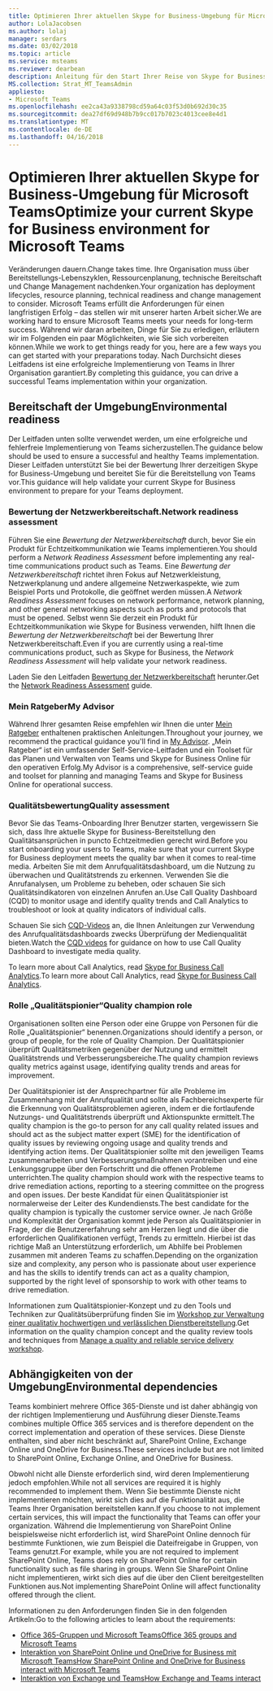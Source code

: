```yaml
---
title: Optimieren Ihrer aktuellen Skype for Business-Umgebung für Microsoft Teams
author: LolaJacobsen
ms.author: lolaj
manager: serdars
ms.date: 03/02/2018
ms.topic: article
ms.service: msteams
ms.reviewer: dearbean
description: Anleitung für den Start Ihrer Reise von Skype for Business nach Microsoft Teams
MS.collection: Strat_MT_TeamsAdmin
appliesto:
- Microsoft Teams
ms.openlocfilehash: ee2ca43a9338798cd59a64c03f53d0b692d30c35
ms.sourcegitcommit: dea27df69d948b7b9cc017b7023c4013cee8e4d1
ms.translationtype: MT
ms.contentlocale: de-DE
ms.lasthandoff: 04/16/2018
---
```

<a name="optimize-your-current-skype-for-business-environment-for-microsoft-teams"></a><span data-ttu-id="bca90-103">Optimieren Ihrer aktuellen Skype for Business-Umgebung für Microsoft Teams</span><span class="sxs-lookup"><span data-stu-id="bca90-103">Optimize your current Skype for Business environment for Microsoft Teams</span></span>
==============================================================

<span data-ttu-id="bca90-104">Veränderungen dauern.</span><span class="sxs-lookup"><span data-stu-id="bca90-104">Change takes time.</span></span> <span data-ttu-id="bca90-105">Ihre Organisation muss über Bereitstellungs-Lebenszyklen, Ressourcenplanung, technische Bereitschaft und Change Management nachdenken.</span><span class="sxs-lookup"><span data-stu-id="bca90-105">Your organization has deployment lifecycles, resource planning, technical readiness and change management to consider.</span></span> <span data-ttu-id="bca90-106">Microsoft Teams erfüllt die Anforderungen für einen langfristigen Erfolg – das stellen wir mit unserer harten Arbeit sicher.</span><span class="sxs-lookup"><span data-stu-id="bca90-106">We are working hard to ensure Microsoft Teams meets your needs for long-term success.</span></span> <span data-ttu-id="bca90-107">Während wir daran arbeiten, Dinge für Sie zu erledigen, erläutern wir im Folgenden ein paar Möglichkeiten, wie Sie sich vorbereiten können.</span><span class="sxs-lookup"><span data-stu-id="bca90-107">While we work to get things ready for you, here are a few ways you can get started with your preparations today.</span></span> <span data-ttu-id="bca90-108">Nach Durchsicht dieses Leitfadens ist eine erfolgreiche Implementierung von Teams in Ihrer Organisation garantiert.</span><span class="sxs-lookup"><span data-stu-id="bca90-108">By completing this guidance, you can drive a successful Teams implementation within your organization.</span></span>

## <a name="environmental-readiness"></a><span data-ttu-id="bca90-109">Bereitschaft der Umgebung</span><span class="sxs-lookup"><span data-stu-id="bca90-109">Environmental readiness</span></span>


<span data-ttu-id="bca90-110">Der Leitfaden unten sollte verwendet werden, um eine erfolgreiche und fehlerfreie Implementierung von Teams sicherzustellen.</span><span class="sxs-lookup"><span data-stu-id="bca90-110">The guidance below should be used to ensure a successful and healthy Teams implementation.</span></span> <span data-ttu-id="bca90-111">Dieser Leitfaden unterstützt Sie bei der Bewertung Ihrer derzeitigen Skype for Business-Umgebung und bereitet Sie für die Bereitstellung von Teams vor.</span><span class="sxs-lookup"><span data-stu-id="bca90-111">This guidance will help validate your current Skype for Business environment to prepare for your Teams deployment.</span></span>   


### <a name="network-readiness-assessment"></a><span data-ttu-id="bca90-112">Bewertung der Netzwerkbereitschaft.</span><span class="sxs-lookup"><span data-stu-id="bca90-112">Network readiness assessment</span></span>


<span data-ttu-id="bca90-113">Führen Sie eine *Bewertung der Netzwerkbereitschaft* durch, bevor Sie ein Produkt für Echtzeitkommunikation wie Teams implementieren.</span><span class="sxs-lookup"><span data-stu-id="bca90-113">You should perform a *Network Readiness Assessment* before implementing any real-time communications product such as Teams.</span></span> <span data-ttu-id="bca90-114">Eine *Bewertung der Netzwerkbereitschaft* richtet ihren Fokus auf Netzwerkleistung, Netzwerkplanung und andere allgemeine Netzwerkaspekte, wie zum Beispiel Ports und Protokolle, die geöffnet werden müssen.</span><span class="sxs-lookup"><span data-stu-id="bca90-114">A *Network Readiness Assessment* focuses on network performance, network planning, and other general networking aspects such as ports and protocols that must be opened.</span></span> <span data-ttu-id="bca90-115">Selbst wenn Sie derzeit ein Produkt für Echtzeitkommunikation wie Skype for Business verwenden, hilft Ihnen die *Bewertung der Netzwerkbereitschaft* bei der Bewertung Ihrer Netzwerkbereitschaft.</span><span class="sxs-lookup"><span data-stu-id="bca90-115">Even if you are currently using a real-time communications product, such as Skype for Business, the *Network Readiness Assessment* will help validate your network readiness.</span></span>

<span data-ttu-id="bca90-116">Laden Sie den Leitfaden [Bewertung der Netzwerkbereitschaft](https://go.microsoft.com/fwlink/?linkid=859069) herunter.</span><span class="sxs-lookup"><span data-stu-id="bca90-116">Get the [Network Readiness Assessment](https://go.microsoft.com/fwlink/?linkid=859069) guide.</span></span>

### <a name="my-advisor"></a><span data-ttu-id="bca90-117">Mein Ratgeber</span><span class="sxs-lookup"><span data-stu-id="bca90-117">My Advisor</span></span>


<span data-ttu-id="bca90-118">Während Ihrer gesamten Reise empfehlen wir Ihnen die unter [Mein Ratgeber](http://aka.ms/myadvisor) enthaltenen praktischen Anleitungen.</span><span class="sxs-lookup"><span data-stu-id="bca90-118">Throughout your journey, we recommend the practical guidance you'll find in [My Advisor](http://aka.ms/myadvisor).</span></span> <span data-ttu-id="bca90-119">„Mein Ratgeber“ ist ein umfassender Self-Service-Leitfaden und ein Toolset für das Planen und Verwalten von Teams und Skype for Business Online für den operativen Erfolg.</span><span class="sxs-lookup"><span data-stu-id="bca90-119">My Advisor is a comprehensive, self-service guide and toolset for planning and managing Teams and Skype for Business Online for operational success.</span></span>


### <a name="quality-assessment"></a><span data-ttu-id="bca90-120">Qualitätsbewertung</span><span class="sxs-lookup"><span data-stu-id="bca90-120">Quality assessment</span></span>


<span data-ttu-id="bca90-121">Bevor Sie das Teams-Onboarding Ihrer Benutzer starten, vergewissern Sie sich, dass Ihre aktuelle Skype for Business-Bereitstellung den Qualitätsansprüchen in puncto Echtzeitmedien gerecht wird.</span><span class="sxs-lookup"><span data-stu-id="bca90-121">Before you start onboarding your users to Teams, make sure that your current Skype for Business deployment meets the quality bar when it comes to real-time media.</span></span> <span data-ttu-id="bca90-122">Arbeiten Sie mit dem Anrufqualitätsdashboard, um die Nutzung zu überwachen und Qualitätstrends zu erkennen. Verwenden Sie die Anrufanalysen, um Probleme zu beheben, oder schauen Sie sich Qualitätsindikatoren von einzelnen Anrufen an.</span><span class="sxs-lookup"><span data-stu-id="bca90-122">Use Call Quality Dashboard (CQD) to monitor usage and identify quality trends and Call Analytics to troubleshoot or look at quality indicators of individual calls.</span></span>

<span data-ttu-id="bca90-123">Schauen Sie sich [CQD-Videos](https://www.skypeoperationsframework.com/Academy?SOFTrainings=Leverage%20the%20Investigate%20Media%20Quality%20using%20CQD%20Videos) an, die Ihnen Anleitungen zur Verwendung des Anrufqualitätsdashboards zwecks Überprüfung der Medienqualität bieten.</span><span class="sxs-lookup"><span data-stu-id="bca90-123">Watch the [CQD videos](https://www.skypeoperationsframework.com/Academy?SOFTrainings=Leverage%20the%20Investigate%20Media%20Quality%20using%20CQD%20Videos) for guidance on how to use Call Quality Dashboard to investigate media quality.</span></span>

<span data-ttu-id="bca90-124">To learn more about Call Analytics, read [Skype for Business Call Analytics](/SkypeForBusiness/using-call-quality-in-your-organization/set-up-call-analytics?toc=/MicrosoftTeams/toc.json&bc=/microsoftteams/breadcrumb/toc.json).</span><span class="sxs-lookup"><span data-stu-id="bca90-124">To learn more about Call Analytics, read [Skype for Business Call Analytics](/SkypeForBusiness/using-call-quality-in-your-organization/set-up-call-analytics?toc=/MicrosoftTeams/toc.json&bc=/microsoftteams/breadcrumb/toc.json).</span></span>

### <a name="quality-champion-role"></a><span data-ttu-id="bca90-125">Rolle „Qualitätspionier“</span><span class="sxs-lookup"><span data-stu-id="bca90-125">Quality champion role</span></span>


<span data-ttu-id="bca90-126">Organisationen sollten eine Person oder eine Gruppe von Personen für die Rolle „Qualitätspionier“ benennen.</span><span class="sxs-lookup"><span data-stu-id="bca90-126">Organizations should identify a person, or group of people, for the role of Quality Champion.</span></span> <span data-ttu-id="bca90-127">Der Qualitätspionier überprüft Qualitätsmetriken gegenüber der Nutzung und ermittelt Qualitätstrends und Verbesserungsbereiche.</span><span class="sxs-lookup"><span data-stu-id="bca90-127">The quality champion reviews quality metrics against usage, identifying quality trends and areas for improvement.</span></span>

<span data-ttu-id="bca90-128">Der Qualitätspionier ist der Ansprechpartner für alle Probleme im Zusammenhang mit der Anrufqualität und sollte als Fachbereichsexperte für die Erkennung von Qualitätsproblemen agieren, indem er die fortlaufende Nutzungs- und Qualitätstrends überprüft und Aktionspunkte ermittelt.</span><span class="sxs-lookup"><span data-stu-id="bca90-128">The quality champion is the go-to person for any call quality related issues and should act as the subject matter expert (SME) for the identification of quality issues by reviewing ongoing usage and quality trends and identifying action items.</span></span> <span data-ttu-id="bca90-129">Der Qualitätspionier sollte mit den jeweiligen Teams zusammenarbeiten und Verbesserungsmaßnahmen vorantreiben und eine Lenkungsgruppe über den Fortschritt und die offenen Probleme unterrichten.</span><span class="sxs-lookup"><span data-stu-id="bca90-129">The quality champion should work with the respective teams to drive remediation actions, reporting to a steering committee on the progress and open issues.</span></span> <span data-ttu-id="bca90-130">Der beste Kandidat für einen Qualitätspionier ist normalerweise der Leiter des Kundendiensts.</span><span class="sxs-lookup"><span data-stu-id="bca90-130">The best candidate for the quality champion is typically the customer service owner.</span></span> <span data-ttu-id="bca90-131">Je nach Größe und Komplexität der Organisation kommt jede Person als Qualitätspionier in Frage, der die Benutzererfahrung sehr am Herzen liegt und die über die erforderlichen Qualifikationen verfügt, Trends zu ermitteln. Hierbei ist das richtige Maß an Unterstützung erforderlich, um Abhilfe bei Problemen zusammen mit anderen Teams zu schaffen.</span><span class="sxs-lookup"><span data-stu-id="bca90-131">Depending on the organization size and complexity, any person who is passionate about user experience and has the skills to identify trends can act as a quality champion, supported by the right level of sponsorship to work with other teams to drive remediation.</span></span>

<span data-ttu-id="bca90-132">Informationen zum Qualitätspionier-Konzept und zu den Tools und Techniken zur Qualitätsüberprüfung finden Sie im [Workshop zur Verwaltung einer qualitativ hochwertigen und verlässlichen Dienstbereitstellung](https://go.microsoft.com/fwlink/?linkid=859071).</span><span class="sxs-lookup"><span data-stu-id="bca90-132">Get information on the quality champion concept and the quality review tools and techniques from [Manage a quality and reliable service delivery workshop](https://go.microsoft.com/fwlink/?linkid=859071).</span></span>

## <a name="environmental-dependencies"></a><span data-ttu-id="bca90-133">Abhängigkeiten von der Umgebung</span><span class="sxs-lookup"><span data-stu-id="bca90-133">Environmental dependencies</span></span>


<span data-ttu-id="bca90-134">Teams kombiniert mehrere Office 365-Dienste und ist daher abhängig von der richtigen Implementierung und Ausführung dieser Dienste.</span><span class="sxs-lookup"><span data-stu-id="bca90-134">Teams combines multiple Office 365 services and is therefore dependent on the correct implementation and operation of these services.</span></span> <span data-ttu-id="bca90-135">Diese Dienste enthalten, sind aber nicht beschränkt auf, SharePoint Online, Exchange Online und OneDrive for Business.</span><span class="sxs-lookup"><span data-stu-id="bca90-135">These services include but are not limited to SharePoint Online, Exchange Online, and OneDrive for Business.</span></span>

<span data-ttu-id="bca90-136">Obwohl nicht alle Dienste erforderlich sind, wird deren Implementierung jedoch empfohlen.</span><span class="sxs-lookup"><span data-stu-id="bca90-136">While not all services are required it is highly recommended to implement them.</span></span> <span data-ttu-id="bca90-137">Wenn Sie bestimmte Dienste nicht implementieren möchten, wirkt sich dies auf die Funktionalität aus, die Teams Ihrer Organisation bereitstellen kann.</span><span class="sxs-lookup"><span data-stu-id="bca90-137">If you choose to not implement certain services, this will impact the functionality that Teams can offer your organization.</span></span> <span data-ttu-id="bca90-138">Während die Implementierung von SharePoint Online beispielsweise nicht erforderlich ist, wird SharePoint Online dennoch für bestimmte Funktionen, wie zum Beispiel die Dateifreigabe in Gruppen, von Teams genutzt.</span><span class="sxs-lookup"><span data-stu-id="bca90-138">For example, while you are not required to implement SharePoint Online, Teams does rely on SharePoint Online for certain functionality such as file sharing in groups.</span></span> <span data-ttu-id="bca90-139">Wenn Sie SharePoint Online nicht implementieren, wirkt sich dies auf die über den Client bereitgestellten Funktionen aus.</span><span class="sxs-lookup"><span data-stu-id="bca90-139">Not implementing SharePoint Online will affect functionality offered through the client.</span></span>

<span data-ttu-id="bca90-140">Informationen zu den Anforderungen finden Sie in den folgenden Artikeln:</span><span class="sxs-lookup"><span data-stu-id="bca90-140">Go to the following articles to learn about the requirements:</span></span>
- [<span data-ttu-id="bca90-141">Office 365-Gruppen und Microsoft Teams</span><span class="sxs-lookup"><span data-stu-id="bca90-141">Office 365 groups and Microsoft Teams </span></span>](Office-365-groups.md)
- [<span data-ttu-id="bca90-142">Interaktion von SharePoint Online und OneDrive for Business mit Microsoft Teams</span><span class="sxs-lookup"><span data-stu-id="bca90-142">How SharePoint Online and OneDrive for Business interact with Microsoft Teams</span></span>](SharePoint-OneDrive-interact.md) 
- [<span data-ttu-id="bca90-143">Interaktion von Exchange und Teams</span><span class="sxs-lookup"><span data-stu-id="bca90-143">How Exchange and Teams interact </span></span>](Exchange-Teams-interact.md)



